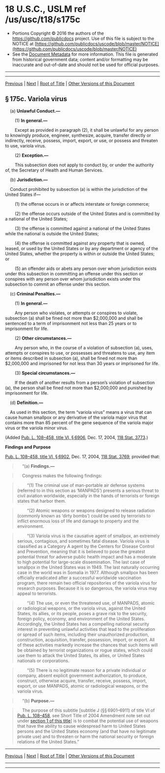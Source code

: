 ---
---

# 18 U.S.C., USLM ref /us/usc/t18/s175c

* Portions Copyright © 2016 the authors of the https://github.com/publicdocs project.
  Use of this file is subject to the NOTICE at [https://github.com/publicdocs/uscode/blob/master/NOTICE](https://github.com/publicdocs/uscode/blob/master/NOTICE)
* See the [Document Metadata](././../../../../..//README.md) for more information.
  This file is generated from historical government data; content and/or formatting may be inaccurate and out-of-date and should not be used for official purposes.

----------
----------

[Previous](./../../../../..//us/usc/t18/ptI/ch10/m__us_usc_t18_s175b.md) | [Next](./../../../../..//us/usc/t18/ptI/ch10/m__us_usc_t18_s176.md) | [Root of Title](./../../../../../) | [Other Versions of this Document](https://publicdocs.github.io/go/links?ns=uslm&ref=%2Fus%2Fusc%2Ft18%2Fs175c)

## § 175c. Variola virus

    (a) __Unlawful Conduct.—__ 

        (1) __In general.—__ 

        Except as provided in paragraph (2), it shall be unlawful for any person to knowingly produce, engineer, synthesize, acquire, transfer directly or indirectly, receive, possess, import, export, or use, or possess and threaten to use, variola virus.

        (2) __Exception.—__ 

        This subsection does not apply to conduct by, or under the authority of, the Secretary of Health and Human Services.

    (b) __Jurisdiction.—__ 

    Conduct prohibited by subsection (a) is within the jurisdiction of the United States if—

        (1) the offense occurs in or affects interstate or foreign commerce;

        (2) the offense occurs outside of the United States and is committed by a national of the United States;

        (3) the offense is committed against a national of the United States while the national is outside the United States;

        (4) the offense is committed against any property that is owned, leased, or used by the United States or by any department or agency of the United States, whether the property is within or outside the United States; or

        (5) an offender aids or abets any person over whom jurisdiction exists under this subsection in committing an offense under this section or conspires with any person over whom jurisdiction exists under this subsection to commit an offense under this section.

    (c) __Criminal Penalties.—__ 

        (1) __In general.—__ 

        Any person who violates, or attempts or conspires to violate, subsection (a) shall be fined not more than $2,000,000 and shall be sentenced to a term of imprisonment not less than 25 years or to imprisonment for life.

        (2) __Other circumstances.—__ 

        Any person who, in the course of a violation of subsection (a), uses, attempts or conspires to use, or possesses and threatens to use, any item or items described in subsection (a), shall be fined not more than $2,000,000 and imprisoned for not less than 30 years or imprisoned for life.

        (3) __Special circumstances.—__ 

        If the death of another results from a person’s violation of subsection (a), the person shall be fined not more than $2,000,000 and punished by imprisonment for life.

    (d) __Definition.—__ 

    As used in this section, the term “variola virus” means a virus that can cause human smallpox or any derivative of the variola major virus that contains more than 85 percent of the gene sequence of the variola major virus or the variola minor virus.

(Added [Pub. L. 108–458, title VI, § 6906][/us/pl/108/458/s6906], Dec. 17, 2004, [118 Stat. 3773][/us/stat/118/3773].)

 __Findings and Purpose__ 

[Pub. L. 108–458, title VI, § 6902][/us/pl/108/458/s6902], Dec. 17, 2004, [118 Stat. 3769][/us/stat/118/3769], provided that:

>     “(a) __Findings.—__ 

>     Congress makes the following findings:

>         “(1) The criminal use of man-portable air defense systems (referred to in this section as ‘MANPADS’) presents a serious threat to civil aviation worldwide, especially in the hands of terrorists or foreign states that harbor them.

>         “(2) Atomic weapons or weapons designed to release radiation (commonly known as ‘dirty bombs’) could be used by terrorists to inflict enormous loss of life and damage to property and the environment.

>         “(3) Variola virus is the causative agent of smallpox, an extremely serious, contagious, and sometimes fatal disease. Variola virus is classified as a Category A agent by the Centers for Disease Control and Prevention, meaning that it is believed to pose the greatest potential threat for adverse public health impact and has a moderate to high potential for large-scale dissemination. The last case of smallpox in the United States was in 1949. The last naturally occurring case in the world was in Somalia in 1977. Although smallpox has been officially eradicated after a successful worldwide vaccination program, there remain two official repositories of the variola virus for research purposes. Because it is so dangerous, the variola virus may appeal to terrorists.

>         “(4) The use, or even the threatened use, of MANPADS, atomic or radiological weapons, or the variola virus, against the United States, its allies, or its people, poses a grave risk to the security, foreign policy, economy, and environment of the United States. Accordingly, the United States has a compelling national security interest in preventing unlawful activities that lead to the proliferation or spread of such items, including their unauthorized production, construction, acquisition, transfer, possession, import, or export. All of these activities markedly increase the chances that such items will be obtained by terrorist organizations or rogue states, which could use them to attack the United States, its allies, or United States nationals or corporations.

>         “(5) There is no legitimate reason for a private individual or company, absent explicit government authorization, to produce, construct, otherwise acquire, transfer, receive, possess, import, export, or use MANPADS, atomic or radiological weapons, or the variola virus.

>     “(b) __Purpose.—__ 

>     The purpose of this subtitle \[subtitle J (§§ 6901–6911) of title VI of [Pub. L. 108–458][/us/pl/108/458], see Short Title of 2004 Amendment note set out under [section 1 of this title][/us/usc/t18/s1]\] is to combat the potential use of weapons that have the ability to cause widespread harm to United States persons and the United States economy (and that have no legitimate private use) and to threaten or harm the national security or foreign relations of the United States.”

----------

[Previous](./../../../../..//us/usc/t18/ptI/ch10/m__us_usc_t18_s175b.md) | [Next](./../../../../..//us/usc/t18/ptI/ch10/m__us_usc_t18_s176.md) | [Root of Title](./../../../../../) | [Other Versions of this Document](https://publicdocs.github.io/go/links?ns=uslm&ref=%2Fus%2Fusc%2Ft18%2Fs175c)

----------
----------

[/us/pl/108/458/s6906]: https://publicdocs.github.io/go/links?ns=uslm&ref=%2Fus%2Fpl%2F108%2F458%2Fs6906
[/us/stat/118/3773]: https://publicdocs.github.io/go/links?ns=uslm&ref=%2Fus%2Fstat%2F118%2F3773
[/us/pl/108/458/s6902]: https://publicdocs.github.io/go/links?ns=uslm&ref=%2Fus%2Fpl%2F108%2F458%2Fs6902
[/us/stat/118/3769]: https://publicdocs.github.io/go/links?ns=uslm&ref=%2Fus%2Fstat%2F118%2F3769
[/us/pl/108/458]: https://publicdocs.github.io/go/links?ns=uslm&ref=%2Fus%2Fpl%2F108%2F458
[/us/usc/t18/s1]: https://publicdocs.github.io/go/links?ns=uslm&ref=%2Fus%2Fusc%2Ft18%2Fs1


